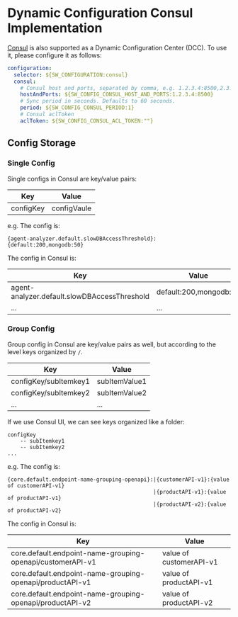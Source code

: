 # Dynamic Configuration Consul Implementation

[Consul](https://github.com/rickfast/consul-client) is also supported as a Dynamic Configuration Center (DCC). To use it, please configure it as follows:

```yaml
configuration:
  selector: ${SW_CONFIGURATION:consul}
  consul:
    # Consul host and ports, separated by comma, e.g. 1.2.3.4:8500,2.3.4.5:8500
    hostAndPorts: ${SW_CONFIG_CONSUL_HOST_AND_PORTS:1.2.3.4:8500}
    # Sync period in seconds. Defaults to 60 seconds.
    period: ${SW_CONFIG_CONSUL_PERIOD:1}
    # Consul aclToken
    aclToken: ${SW_CONFIG_CONSUL_ACL_TOKEN:""}
```

## Config Storage
### Single Config
Single configs in Consul are key/value pairs:

| Key | Value |
|-----|-----|
| configKey | configVaule |

e.g. The config is:
```
{agent-analyzer.default.slowDBAccessThreshold}:{default:200,mongodb:50}
```
The config in Consul is:

| Key | Value |
|-----|-----|
| agent-analyzer.default.slowDBAccessThreshold | default:200,mongodb:50 |
| ... | ... |


### Group Config
Group config in Consul are key/value pairs as well, but  according to the level keys organized by `/`.

| Key | Value |
|-----|-----|
| configKey/subItemkey1 | subItemValue1 |
| configKey/subItemkey2 | subItemValue2 |
| ... | ... |

If we use Consul UI, we can see keys organized like a folder:
```
configKey
    -- subItemkey1
    -- subItemkey2
...
```
e.g. The config is:
```
{core.default.endpoint-name-grouping-openapi}:|{customerAPI-v1}:{value of customerAPI-v1}
                                              |{productAPI-v1}:{value of productAPI-v1}
                                              |{productAPI-v2}:{value of productAPI-v2}
```
The config in Consul is:

| Key | Value |
|-----|-----|
| core.default.endpoint-name-grouping-openapi/customerAPI-v1 | value of customerAPI-v1 |
| core.default.endpoint-name-grouping-openapi/productAPI-v1 | value of productAPI-v1 |
| core.default.endpoint-name-grouping-openapi/productAPI-v2 | value of productAPI-v2 |
